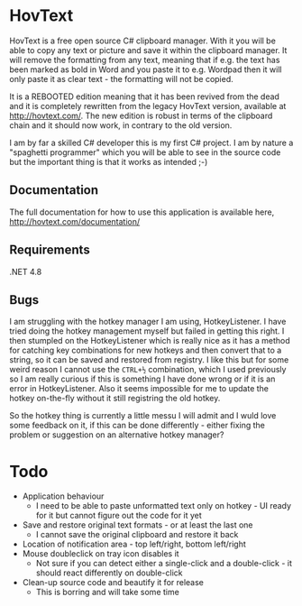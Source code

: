 # HovText

HovText is a free open source C# clipboard manager. With it you will be able to copy any text or picture and save it within the clipboard manager. It will remove the formatting from any text, meaning that if e.g. the text has been marked as bold in Word and you paste it to e.g. Wordpad then it will only paste it as clear text - the formatting will not be copied.

It is a REBOOTED edition meaning that it has been revived from the dead and it is completely rewritten from the legacy HovText version, available at http://hovtext.com/. The new edition is robust in terms of the clipboard chain and it should now work, in contrary to the old version.

I am by far a skilled C# developer this is my first C# project. I am by nature a "spaghetti programmer" which you will be able to see in the source code but the important thing is that it works as intended ;-)

## Documentation

The full documentation for how to use this application is available here, http://hovtext.com/documentation/

## Requirements

.NET 4.8

## Bugs

I am struggling with the hotkey manager I am using, HotkeyListener. I have tried doing the hotkey management myself but failed in getting this right. I then stumpled on the HotkeyListener which is really nice as it has a method for catching key combinations for new hotkeys and then convert that to a string, so it can be saved and restored from registry. I like this but for some weird reason I cannot use the `CTRL+½` combination, which I used previously so I am really curious if this is something I have done wrong or if it is an error in HotkeyListener. Also it seems impossible for me to update the hotkey on-the-fly without it still registring the old hotkey.

So the hotkey thing is currently a little messu I will admit and I wuld love some feedback on it, if this can be done differently - either fixing the problem or suggestion on an alternative hotkey manager?

# Todo

* Application behaviour
  * I need to be able to paste unformatted text only on hotkey - UI ready for it but cannot figure out the code for it yet
* Save and restore original text formats - or at least the last one
  * I cannot save the original clipboard and restore it back
* Location of notification area - top left/right, bottom left/right
* Mouse doubleclick on tray icon disables it
  * Not sure if you can detect either a single-click and a double-click - it should react differently on double-click
* Clean-up source code and beautify it for release
  * This is borring and will take some time
